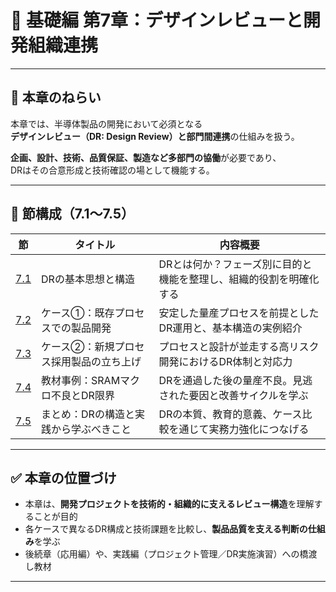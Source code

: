 # 📘 基礎編 第7章：デザインレビューと開発組織連携

---

## 🎯 本章のねらい

本章では、半導体製品の開発において必須となる  
**デザインレビュー（DR: Design Review）**と**部門間連携**の仕組みを扱う。

**企画、設計、技術、品質保証、製造など多部門の協働**が必要であり、  
DRはその合意形成と技術確認の場として機能する。

---

## 🧱 節構成（7.1〜7.5）

| 節 | タイトル | 内容概要 |
|----|----------|-----------|
| [7.1](7.1_review_concept.md) | DRの基本思想と構造 | DRとは何か？フェーズ別に目的と機能を整理し、組織的役割を明確化する |
| [7.2](7.2_case_existing_process.md) | ケース①：既存プロセスでの製品開発 | 安定した量産プロセスを前提としたDR運用と、基本構造の実例紹介 |
| [7.3](7.3_case_dr_by_case.md) | ケース②：新規プロセス採用製品の立ち上げ | プロセスと設計が並走する高リスク開発におけるDR体制と対応力 |
| [7.4](7.4_case_sram_macro_failure.md) | 教材事例：SRAMマクロ不良とDR限界 | DRを通過した後の量産不良。見逃された要因と改善サイクルを学ぶ |
| [7.5](7.5_summary_and_lessons.md) | まとめ：DRの構造と実践から学ぶべきこと | DRの本質、教育的意義、ケース比較を通じて実務力強化につなげる |

---

## ✅ 本章の位置づけ

- 本章は、**開発プロジェクトを技術的・組織的に支えるレビュー構造**を理解することが目的
- 各ケースで異なるDR構成と技術課題を比較し、**製品品質を支える判断の仕組み**を学ぶ
- 後続章（応用編）や、実践編（プロジェクト管理／DR実施演習）への橋渡し教材

---

